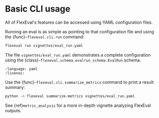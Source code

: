 # Basic CLI usage

All of FlexEval's features can be accessed using YAML configuration files.

Running an eval is as simple as pointing to that configuration file and using the {func}`~flexeval.cli.run` command:

```bash
flexeval run vignettes/eval_run.yaml
```

The file `vignettes/eval_run.yaml` demonstrates a complete configuration using the {class}`~flexeval.schema.evalrun_schema.EvalRun` schema.

```{literalinclude} ../../../vignettes/eval_run.yaml
:language: yaml
:linenos:

```

Use the {func}`~flexeval.cli.summarize_metrics` command to print a result summary:

```bash
python -m flexeval summarize-metrics vignettes/eval_run.yaml
```

See {ref}`metric_analysis` for a more in-depth vignette analyzing FlexEval outputs.
